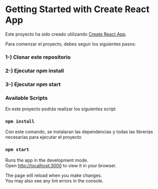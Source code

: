 # Getting Started with Create React App

Este proyecto ha sido creado utilizando [Create React App](https://github.com/facebook/create-react-app).

Para comenzar el proyecto, debes seguir los siguientes pasos:

### 1-) Clonar este repositorio
### 2-) Ejecutar npm install
### 3-) Ejecutar npm start

### Available Scripts

En este proyecto podrás realizar los siguientes script

### `npm install`

Con este comando, se instalaran las dependencias y todas las librerías necesarias para ejecutar el proyecto

### `npm start`

Runs the app in the development mode.\
Open [http://localhost:3000](http://localhost:3000) to view it in your browser.

The page will reload when you make changes.\
You may also see any lint errors in the console.
